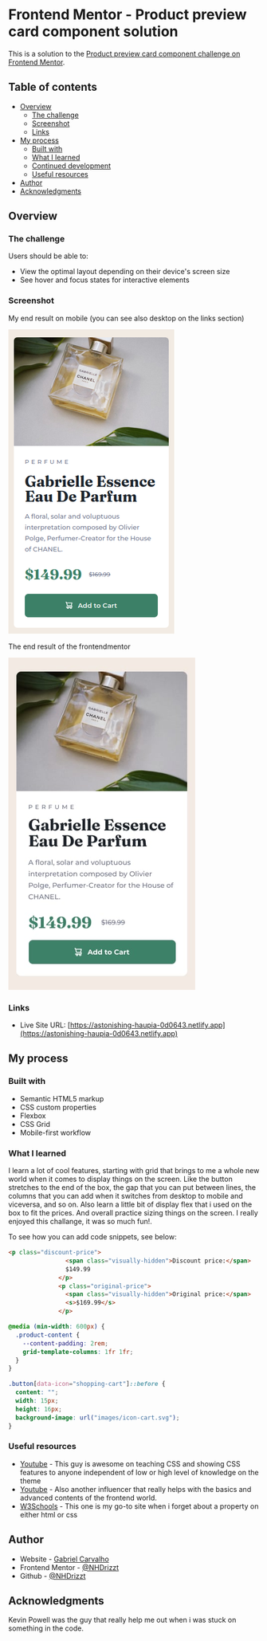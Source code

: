 # Frontend Mentor - Product preview card component solution

This is a solution to the [Product preview card component challenge on Frontend Mentor](https://www.frontendmentor.io/challenges/product-preview-card-component-GO7UmttRfa).

## Table of contents

- [Overview](#overview)
  - [The challenge](#the-challenge)
  - [Screenshot](#screenshot)
  - [Links](#links)
- [My process](#my-process)
  - [Built with](#built-with)
  - [What I learned](#what-i-learned)
  - [Continued development](#continued-development)
  - [Useful resources](#useful-resources)
- [Author](#author)
- [Acknowledgments](#acknowledgments)

## Overview

### The challenge

Users should be able to:

- View the optimal layout depending on their device's screen size
- See hover and focus states for interactive elements

### Screenshot

My end result on mobile (you can see also desktop on the links section)

![](./images/Screenshot%20from%202023-01-26%2015-24-37.png)

The end result of the frontendmentor

![](./design/mobile-design.jpg)


### Links

- Live Site URL: [https://astonishing-haupia-0d0643.netlify.app](https://astonishing-haupia-0d0643.netlify.app)

## My process

### Built with

- Semantic HTML5 markup
- CSS custom properties
- Flexbox
- CSS Grid
- Mobile-first workflow


### What I learned

I learn a lot of cool features, starting with grid that brings to me a whole new world when it comes to display things on the screen. Like the button stretches to the end of the box, the gap that you can put between lines, the columns that you can add when it switches from desktop to mobile and viceversa, and so on. Also learn a little bit of display flex that i used on the box to fit the prices. And overall practice sizing things on the screen.
I really enjoyed this challange, it was so much fun!.

To see how you can add code snippets, see below:

```html nice accessibility feature with visually-hidden class omitting the content to only softwares that reads pages can read it.
<p class="discount-price">
                <span class="visually-hidden">Discount price:</span>
                $149.99
              </p>
              <p class="original-price">
                <span class="visually-hidden">Original price:</span>
                <s>$169.99</s>
              </p>
```
```css changing from mobile to desktop. Gotta have a max-width tho
@media (min-width: 600px) {
  .product-content {
    --content-padding: 2rem;
    grid-template-columns: 1fr 1fr;
  }
}
```
```css button to display icon before text
.button[data-icon="shopping-cart"]::before {
  content: "";
  width: 15px;
  height: 16px;
  background-image: url("images/icon-cart.svg");
}
```


### Useful resources

- [Youtube](https://www.youtube.com/@KevinPowell) - This guy is awesome on teaching CSS and showing CSS features to anyone independent of low or high level of knowledge on the theme
- [Youtube](https://www.youtube.com/@WebDevSimplified) - Also another influencer that really helps with the basics and advanced contents of the frontend world.
- [W3Schools](https://www.w3schools.com/) - This one is my go-to site when i forget about a property on either html or css


## Author

- Website - [Gabriel Carvalho]()
- Frontend Mentor - [@NHDrizzt](https://www.frontendmentor.io/profile/NHDrizzt)
- Github - [@NHDrizzt](https://github.com/NHDrizzt)


## Acknowledgments

Kevin Powell was the guy that really help me out when i was stuck on something in the code.
